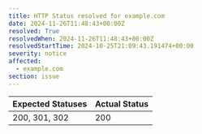 ```yaml
---
title: HTTP Status resolved for example.com
date: 2024-11-26T11:48:43+00:00Z
resolved: True
resolvedWhen: 2024-11-26T11:48:43+00:00Z
resolvedStartTime: 2024-10-25T21:09:43.191474+00:00
severity: notice
affected:
  - example.com
section: issue
---
```


| Expected Statuses | Actual Status  |
|-------------------|----------------|
| 200, 301, 302 | 200 |
